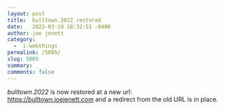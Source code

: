 ```yaml
---
layout: post
title:  bulltown.2022 restored
date:   2023-03-19 18:32:51 -0400
author: joe jenett
category:
  -  i-webthings
permalink: /5005/
slug: 5005
summary: 
comments: false
---
```

<p><em>bulltown.2022</em> is now restored at a new url:<br><a href="https://bulltown.joejenett.com">https://bulltown.joejenett.com</a> and a redirect from the old URL is in place.</p>

<a href="https://brid.gy/publish/mastodon"></a>